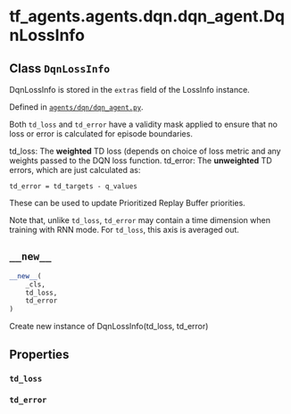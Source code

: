 <div itemscope itemtype="http://developers.google.com/ReferenceObject">
<meta itemprop="name" content="tf_agents.agents.dqn.dqn_agent.DqnLossInfo" />
<meta itemprop="path" content="Stable" />
<meta itemprop="property" content="td_loss"/>
<meta itemprop="property" content="td_error"/>
<meta itemprop="property" content="__new__"/>
</div>

# tf_agents.agents.dqn.dqn_agent.DqnLossInfo

## Class `DqnLossInfo`

DqnLossInfo is stored in the `extras` field of the LossInfo instance.





Defined in [`agents/dqn/dqn_agent.py`](https://github.com/tensorflow/agents/tree/master/tf_agents/agents/dqn/dqn_agent.py).

<!-- Placeholder for "Used in" -->

Both `td_loss` and `td_error` have a validity mask applied to ensure that
no loss or error is calculated for episode boundaries.

td_loss: The **weighted** TD loss (depends on choice of loss metric and
  any weights passed to the DQN loss function.
td_error: The **unweighted** TD errors, which are just calculated as:

  ```
  td_error = td_targets - q_values
  ```

  These can be used to update Prioritized Replay Buffer priorities.

  Note that, unlike `td_loss`, `td_error` may contain a time dimension when
  training with RNN mode.  For `td_loss`, this axis is averaged out.

<h2 id="__new__"><code>__new__</code></h2>

``` python
__new__(
    _cls,
    td_loss,
    td_error
)
```

Create new instance of DqnLossInfo(td_loss, td_error)



## Properties

<h3 id="td_loss"><code>td_loss</code></h3>



<h3 id="td_error"><code>td_error</code></h3>





